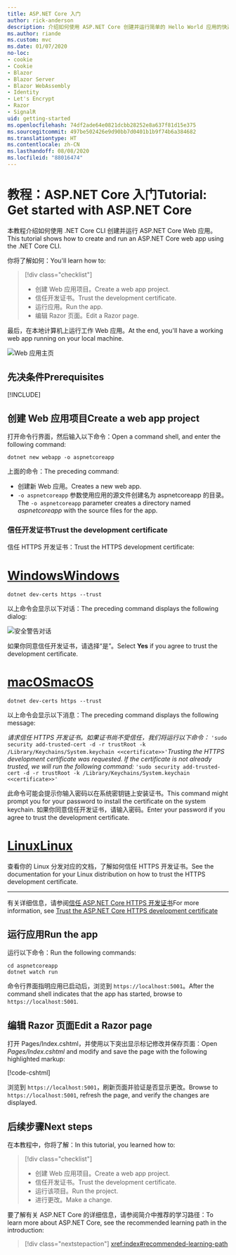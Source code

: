 ```yaml
---
title: ASP.NET Core 入门
author: rick-anderson
description: 介绍如何使用 ASP.NET Core 创建并运行简单的 Hello World 应用的快速教程。
ms.author: riande
ms.custom: mvc
ms.date: 01/07/2020
no-loc:
- cookie
- Cookie
- Blazor
- Blazor Server
- Blazor WebAssembly
- Identity
- Let's Encrypt
- Razor
- SignalR
uid: getting-started
ms.openlocfilehash: 74df2ade64e0821dcbb28252e8a637f81d15e375
ms.sourcegitcommit: 497be502426e9d90bb7d0401b1b9f74b6a384682
ms.translationtype: HT
ms.contentlocale: zh-CN
ms.lasthandoff: 08/08/2020
ms.locfileid: "88016474"
---
```

# <a name="tutorial-get-started-with-aspnet-core"></a><span data-ttu-id="f83cb-103">教程：ASP.NET Core 入门</span><span class="sxs-lookup"><span data-stu-id="f83cb-103">Tutorial: Get started with ASP.NET Core</span></span>

<span data-ttu-id="f83cb-104">本教程介绍如何使用 .NET Core CLI 创建并运行 ASP.NET Core Web 应用。</span><span class="sxs-lookup"><span data-stu-id="f83cb-104">This tutorial shows how to create and run an ASP.NET Core web app using the .NET Core CLI.</span></span>

<span data-ttu-id="f83cb-105">你将了解如何：</span><span class="sxs-lookup"><span data-stu-id="f83cb-105">You'll learn how to:</span></span>

> [!div class="checklist"]
> * <span data-ttu-id="f83cb-106">创建 Web 应用项目。</span><span class="sxs-lookup"><span data-stu-id="f83cb-106">Create a web app project.</span></span>
> * <span data-ttu-id="f83cb-107">信任开发证书。</span><span class="sxs-lookup"><span data-stu-id="f83cb-107">Trust the development certificate.</span></span>
> * <span data-ttu-id="f83cb-108">运行应用。</span><span class="sxs-lookup"><span data-stu-id="f83cb-108">Run the app.</span></span>
> * <span data-ttu-id="f83cb-109">编辑 Razor 页面。</span><span class="sxs-lookup"><span data-stu-id="f83cb-109">Edit a Razor page.</span></span>

<span data-ttu-id="f83cb-110">最后，在本地计算机上运行工作 Web 应用。</span><span class="sxs-lookup"><span data-stu-id="f83cb-110">At the end, you'll have a working web app running on your local machine.</span></span>

![Web 应用主页](_static/home-page.png)

## <a name="prerequisites"></a><span data-ttu-id="f83cb-112">先决条件</span><span class="sxs-lookup"><span data-stu-id="f83cb-112">Prerequisites</span></span>

[!INCLUDE[](~/includes/3.1-SDK.md)]

## <a name="create-a-web-app-project"></a><span data-ttu-id="f83cb-113">创建 Web 应用项目</span><span class="sxs-lookup"><span data-stu-id="f83cb-113">Create a web app project</span></span>

<span data-ttu-id="f83cb-114">打开命令行界面，然后输入以下命令：</span><span class="sxs-lookup"><span data-stu-id="f83cb-114">Open a command shell, and enter the following command:</span></span>

```dotnetcli
dotnet new webapp -o aspnetcoreapp
```

<span data-ttu-id="f83cb-115">上面的命令：</span><span class="sxs-lookup"><span data-stu-id="f83cb-115">The preceding command:</span></span>

* <span data-ttu-id="f83cb-116">创建新 Web 应用。</span><span class="sxs-lookup"><span data-stu-id="f83cb-116">Creates a new web app.</span></span>  
* <span data-ttu-id="f83cb-117">`-o aspnetcoreapp` 参数使用应用的源文件创建名为 aspnetcoreapp 的目录。</span><span class="sxs-lookup"><span data-stu-id="f83cb-117">The `-o aspnetcoreapp` parameter creates a directory named *aspnetcoreapp* with the source files for the app.</span></span>

### <a name="trust-the-development-certificate"></a><span data-ttu-id="f83cb-118">信任开发证书</span><span class="sxs-lookup"><span data-stu-id="f83cb-118">Trust the development certificate</span></span>

<span data-ttu-id="f83cb-119">信任 HTTPS 开发证书：</span><span class="sxs-lookup"><span data-stu-id="f83cb-119">Trust the HTTPS development certificate:</span></span>

# <a name="windows"></a>[<span data-ttu-id="f83cb-120">Windows</span><span class="sxs-lookup"><span data-stu-id="f83cb-120">Windows</span></span>](#tab/windows)

```dotnetcli
dotnet dev-certs https --trust
```

<span data-ttu-id="f83cb-121">以上命令会显示以下对话：</span><span class="sxs-lookup"><span data-stu-id="f83cb-121">The preceding command displays the following dialog:</span></span>

![安全警告对话](~/getting-started/_static/cert.png)

<span data-ttu-id="f83cb-123">如果你同意信任开发证书，请选择“是”。</span><span class="sxs-lookup"><span data-stu-id="f83cb-123">Select **Yes** if you agree to trust the development certificate.</span></span>

# <a name="macos"></a>[<span data-ttu-id="f83cb-124">macOS</span><span class="sxs-lookup"><span data-stu-id="f83cb-124">macOS</span></span>](#tab/macos)

```dotnetcli
dotnet dev-certs https --trust
```

<span data-ttu-id="f83cb-125">以上命令会显示以下消息：</span><span class="sxs-lookup"><span data-stu-id="f83cb-125">The preceding command displays the following message:</span></span>

<span data-ttu-id="f83cb-126">*请求信任 HTTPS 开发证书。如果证书尚不受信任，我们将运行以下命令：* `'sudo security add-trusted-cert -d -r trustRoot -k /Library/Keychains/System.keychain <<certificate>>'`</span><span class="sxs-lookup"><span data-stu-id="f83cb-126">*Trusting the HTTPS development certificate was requested. If the certificate is not already trusted, we will run the following command:* `'sudo security add-trusted-cert -d -r trustRoot -k /Library/Keychains/System.keychain <<certificate>>'`</span></span>

<span data-ttu-id="f83cb-127">此命令可能会提示你输入密码以在系统密钥链上安装证书。</span><span class="sxs-lookup"><span data-stu-id="f83cb-127">This command might prompt you for your password to install the certificate on the system keychain.</span></span> <span data-ttu-id="f83cb-128">如果你同意信任开发证书，请输入密码。</span><span class="sxs-lookup"><span data-stu-id="f83cb-128">Enter your password if you agree to trust the development certificate.</span></span>

# <a name="linux"></a>[<span data-ttu-id="f83cb-129">Linux</span><span class="sxs-lookup"><span data-stu-id="f83cb-129">Linux</span></span>](#tab/linux)

<span data-ttu-id="f83cb-130">查看你的 Linux 分发对应的文档，了解如何信任 HTTPS 开发证书。</span><span class="sxs-lookup"><span data-stu-id="f83cb-130">See the documentation for your Linux distribution on how to trust the HTTPS development certificate.</span></span>

---

<span data-ttu-id="f83cb-131">有关详细信息，请参阅[信任 ASP.NET Core HTTPS 开发证书](xref:security/enforcing-ssl#trust-the-aspnet-core-https-development-certificate-on-windows-and-macos)</span><span class="sxs-lookup"><span data-stu-id="f83cb-131">For more information, see [Trust the ASP.NET Core HTTPS development certificate](xref:security/enforcing-ssl#trust-the-aspnet-core-https-development-certificate-on-windows-and-macos)</span></span>

## <a name="run-the-app"></a><span data-ttu-id="f83cb-132">运行应用</span><span class="sxs-lookup"><span data-stu-id="f83cb-132">Run the app</span></span>

<span data-ttu-id="f83cb-133">运行以下命令：</span><span class="sxs-lookup"><span data-stu-id="f83cb-133">Run the following commands:</span></span>

```dotnetcli
cd aspnetcoreapp
dotnet watch run
```

<span data-ttu-id="f83cb-134">命令行界面指明应用已启动后，浏览到 `https://localhost:5001`。</span><span class="sxs-lookup"><span data-stu-id="f83cb-134">After the command shell indicates that the app has started, browse to `https://localhost:5001`.</span></span>

## <a name="edit-a-no-locrazor-page"></a><span data-ttu-id="f83cb-135">编辑 Razor 页面</span><span class="sxs-lookup"><span data-stu-id="f83cb-135">Edit a Razor page</span></span>

<span data-ttu-id="f83cb-136">打开 Pages/Index.cshtml，并使用以下突出显示标记修改并保存页面：</span><span class="sxs-lookup"><span data-stu-id="f83cb-136">Open *Pages/Index.cshtml* and modify and save the page with the following highlighted markup:</span></span>

[!code-cshtml[](sample/index.cshtml?highlight=9)]

<span data-ttu-id="f83cb-137">浏览到 `https://localhost:5001`，刷新页面并验证是否显示更改。</span><span class="sxs-lookup"><span data-stu-id="f83cb-137">Browse to `https://localhost:5001`, refresh the page, and verify the changes are displayed.</span></span>

## <a name="next-steps"></a><span data-ttu-id="f83cb-138">后续步骤</span><span class="sxs-lookup"><span data-stu-id="f83cb-138">Next steps</span></span>

<span data-ttu-id="f83cb-139">在本教程中，你将了解：</span><span class="sxs-lookup"><span data-stu-id="f83cb-139">In this tutorial, you learned how to:</span></span>

> [!div class="checklist"]
> * <span data-ttu-id="f83cb-140">创建 Web 应用项目。</span><span class="sxs-lookup"><span data-stu-id="f83cb-140">Create a web app project.</span></span>
> * <span data-ttu-id="f83cb-141">信任开发证书。</span><span class="sxs-lookup"><span data-stu-id="f83cb-141">Trust the development certificate.</span></span>
> * <span data-ttu-id="f83cb-142">运行该项目。</span><span class="sxs-lookup"><span data-stu-id="f83cb-142">Run the project.</span></span>
> * <span data-ttu-id="f83cb-143">进行更改。</span><span class="sxs-lookup"><span data-stu-id="f83cb-143">Make a change.</span></span>

<span data-ttu-id="f83cb-144">要了解有关 ASP.NET Core 的详细信息，请参阅简介中推荐的学习路径：</span><span class="sxs-lookup"><span data-stu-id="f83cb-144">To learn more about ASP.NET Core, see the recommended learning path in the introduction:</span></span>

> [!div class="nextstepaction"]
> <xref:index#recommended-learning-path>

